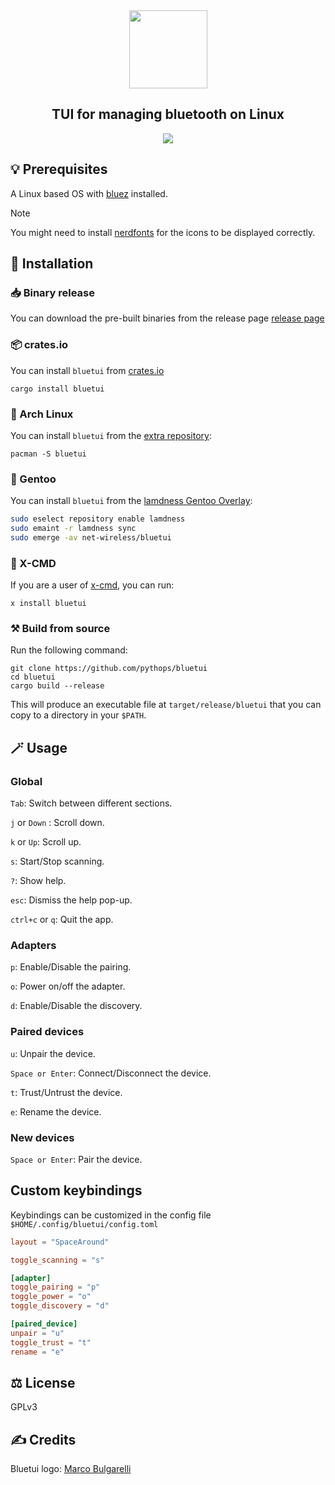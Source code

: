 <div align="center">
  <img height="125" src="assets/bluetui-logo-anim.svg"/>
  <h2> TUI for managing bluetooth on Linux </h2>
  <img src="https://github.com/user-attachments/assets/f937535d-5675-4427-b347-8086c8830e23"/>
</div>

## 💡 Prerequisites

A Linux based OS with [bluez](https://www.bluez.org/) installed.

> [!NOTE]
> You might need to install [nerdfonts](https://www.nerdfonts.com/) for the icons to be displayed correctly.

## 🚀 Installation

### 📥 Binary release

You can download the pre-built binaries from the release page [release page](https://github.com/pythops/bluetui/releases)

### 📦 crates.io

You can install `bluetui` from [crates.io](https://crates.io/crates/bluetui)

```shell
cargo install bluetui
```

### 🐧 Arch Linux

You can install `bluetui` from the [extra repository](https://archlinux.org/packages/extra/x86_64/bluetui/):

```shell
pacman -S bluetui
```

### 🐧 Gentoo

You can install `bluetui` from the [lamdness Gentoo Overlay](https://gpo.zugaina.org/net-wireless/bluetui):

```sh
sudo eselect repository enable lamdness
sudo emaint -r lamdness sync
sudo emerge -av net-wireless/bluetui
```

### 🧰 X-CMD

If you are a user of [x-cmd](https://x-cmd.com), you can run:

```shell
x install bluetui
```

### ⚒️ Build from source

Run the following command:

```shell
git clone https://github.com/pythops/bluetui
cd bluetui
cargo build --release
```

This will produce an executable file at `target/release/bluetui` that you can copy to a directory in your `$PATH`.

## 🪄 Usage

### Global

`Tab`: Switch between different sections.

`j` or `Down` : Scroll down.

`k` or `Up`: Scroll up.

`s`: Start/Stop scanning.

`?`: Show help.

`esc`: Dismiss the help pop-up.

`ctrl+c` or `q`: Quit the app.

### Adapters

`p`: Enable/Disable the pairing.

`o`: Power on/off the adapter.

`d`: Enable/Disable the discovery.

### Paired devices

`u`: Unpair the device.

`Space or Enter`: Connect/Disconnect the device.

`t`: Trust/Untrust the device.

`e`: Rename the device.

### New devices

`Space or Enter`: Pair the device.

## Custom keybindings

Keybindings can be customized in the config file `$HOME/.config/bluetui/config.toml`

```toml
layout = "SpaceAround"

toggle_scanning = "s"

[adapter]
toggle_pairing = "p"
toggle_power = "o"
toggle_discovery = "d"

[paired_device]
unpair = "u"
toggle_trust = "t"
rename = "e"
```

## ⚖️ License

GPLv3

## ✍️ Credits

Bluetui logo: [Marco Bulgarelli](https://github.com/Bugg4)
